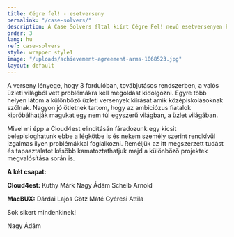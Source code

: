 ```yaml
---
title: Cégre fel! - esetverseny
permalink: "/case-solvers/"
description: A Case Solvers által kiírt Cégre Fel! nevű esetversenyen két csapattal is részt fogunk venni!
order: 3
lang: hu
ref: case-solvers
style: wrapper style1
image: "/uploads/achievement-agreement-arms-1068523.jpg"
layout: default
---
```


 A verseny lényege, hogy 3 fordulóban,
továbjutásos rendszerben, a valós üzleti világból vett problémákra kell megoldást kidolgozni. Egyre több helyen látom a különböző üzleti versenyek
kiírását amik középiskolásoknak szólnak. Nagyon jó ötletnek tartom, hogy az ambiciózus fiatalok kipróbálhatják magukat egy nem túl egyszerű
világban, a üzlet világában.

Mivel mi épp a Cloud4est elindításán fáradozunk egy kicsit belepisloghatunk ebbe a légkötbe is és nekem személy szerint
rendkívül izgalmas ilyen problémákkal foglalkozni. Reméljük az itt megszerzett tudást és tapasztalatot később kamatoztathatjuk majd a különböző projektek megvalósítása során is.

**A két csapat:**

**Cloud4est:**
  Kuthy Márk
  Nagy Ádám
  Schelb Arnold

**MacBUX:**
  Dárdai Lajos
  Götz Máté
  Gyéresi Attila

Sok sikert mindenkinek!

Nagy Ádám
